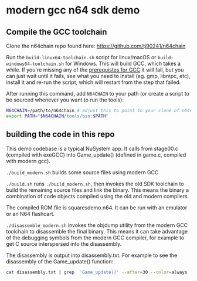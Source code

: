 # modern gcc n64 sdk demo


## Compile the GCC toolchain

Clone the n64chain repo found here: https://github.com/tj90241/n64chain

Run the `build-linux64-toolchain.sh` script for linux/macOS or
`build-windows64-toolchain.sh` for Windows. This will build GCC, which takes a while.
If you're missing any of the [prerequistes for GCC](https://gcc.gnu.org/install/prerequisites.html) it will fail, but you can just wait until it fails, see what you need to install (eg. gmp, libmpc, etc), install it and re-run the script, which will restart from the step that failed.

After running this command, add `N64CHAIN` to your path (or create a script to be sourced whenever you want to run the tools):

```bash
N64CHAIN=/path/to/n64chain # adjust this to point to your clone of n64chain
export PATH="$N64CHAIN/tools/bin:$PATH"
```


## building the code in this repo

This demo codebase is a typical NuSystem app. It calls from stage00.c (compiled with exeGCC) into Game_update() (defined in game.c, compiled with modern gcc).

`./build_modern.sh` builds some source files using modern GCC

`./build.sh` runs `./build_modern.sh`, then invokes the old SDK toolchain to build the remaining source files and link the binary. This means the binary a combination of code objects compiled using the old and modern compilers.

The compiled ROM file is squaresdemo.n64. It can be run with an emulator or an N64 flashcart.

`./disassemble_modern.sh` invokes the objdump utility from the modern GCC toolchain to disassemble the final binary. This means it can take advantage of the debugging symbols from the modern GCC compiler, for example to get C source interspersed into the disassembly.

The disassembly is output into disassembly.txt. For example to see the disassembly of the Game_update() function: 

```bash
cat disassembly.txt | grep  'Game_update()' --after=30 --color=always
```


 